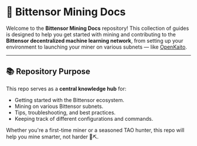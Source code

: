# 🧠 Bittensor Mining Docs

Welcome to the **Bittensor Mining Docs** repository! This collection of guides is designed to help you get started with mining and contributing to the **Bittensor decentralized machine learning network**, from setting up your environment to launching your miner on various subnets — like [OpenKaito](https://www.kaito.ai/).

---

## 📚 Repository Purpose

This repo serves as a **central knowledge hub** for:
- Getting started with the Bittensor ecosystem.
- Mining on various Bittensor subnets.
- Tips, troubleshooting, and best practices.
- Keeping track of different configurations and commands.

Whether you're a first-time miner or a seasoned TAO hunter, this repo will help you mine smarter, not harder 💎⛏️.
